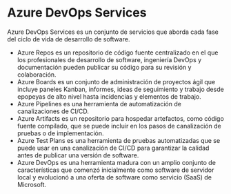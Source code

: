 # Azure DevOps Services
Azure DevOps Services es un conjunto de servicios que aborda cada fase del ciclo de vida de desarrollo de software.

- Azure Repos es un repositorio de código fuente centralizado en el que los profesionales de desarrollo de software, ingeniería DevOps y documentación pueden publicar su código para su revisión y colaboración.
- Azure Boards es un conjunto de administración de proyectos ágil que incluye paneles Kanban, informes, ideas de seguimiento y trabajo desde epopeyas de alto nivel hasta incidencias y elementos de trabajo.
- Azure Pipelines es una herramienta de automatización de canalizaciones de CI/CD.
- Azure Artifacts es un repositorio para hospedar artefactos, como código fuente compilado, que se puede incluir en los pasos de canalización de pruebas o de implementación.
- Azure Test Plans es una herramienta de pruebas automatizadas que se puede usar en una canalización de CI/CD para garantizar la calidad antes de publicar una versión de software.
- Azure DevOps es una herramienta madura con un amplio conjunto de características que comenzó inicialmente como software de servidor local y evolucionó a una oferta de software como servicio (SaaS) de Microsoft.
